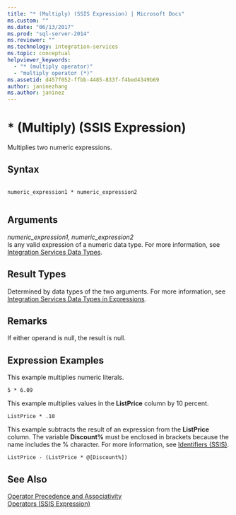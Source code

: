 ```yaml
---
title: "* (Multiply) (SSIS Expression) | Microsoft Docs"
ms.custom: ""
ms.date: "06/13/2017"
ms.prod: "sql-server-2014"
ms.reviewer: ""
ms.technology: integration-services
ms.topic: conceptual
helpviewer_keywords: 
  - "* (multiply operator)"
  - "multiply operator (*)"
ms.assetid: d457f052-ffbb-4485-833f-f4bed4349b69
author: janinezhang
ms.author: janinez
---
```

# * (Multiply) (SSIS Expression)
  Multiplies two numeric expressions.  
  
## Syntax  
  
```  
  
numeric_expression1 * numeric_expression2  
  
```  
  
## Arguments  
 *numeric_expression1, numeric_expression2*  
 Is any valid expression of a numeric data type. For more information, see [Integration Services Data Types](../data-flow/integration-services-data-types.md).  
  
## Result Types  
 Determined by data types of the two arguments. For more information, see [Integration Services Data Types in Expressions](integration-services-data-types-in-expressions.md).  
  
## Remarks  
 If either operand is null, the result is null.  
  
## Expression Examples  
 This example multiplies numeric literals.  
  
```  
5 * 6.09  
```  
  
 This example multiplies values in the **ListPrice** column by 10 percent.  
  
```  
ListPrice * .10  
```  
  
 This example subtracts the result of an expression from the **ListPrice** column. The variable **Discount%** must be enclosed in brackets because the name includes the % character. For more information, see [Identifiers &#40;SSIS&#41;](identifiers-ssis.md).  
  
```  
ListPrice - (ListPrice * @[Discount%])  
```  
  
## See Also  
 [Operator Precedence and Associativity](operator-precedence-and-associativity.md)   
 [Operators &#40;SSIS Expression&#41;](operators-ssis-expression.md)  
  
  
